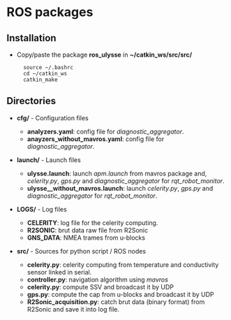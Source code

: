 ROS packages
============
Installation
------------
* Copy/paste the package **ros_ulysse** in **~/catkin_ws/src/src/**
		
		source ~/.bashrc
		cd ~/catkin_ws
		catkin_make
		
Directories
------------
* **cfg/** - Configuration files 
	* **analyzers.yaml**: config file for _diagnostic_aggregator_.
	* **anayzers_without_mavros.yaml**: config file for _diagnostic_aggregator_.
	
* **launch/** - Launch files
	* **ulysse.launch**: launch _apm.launch_ from mavros package and, _celerity.py_, _gps.py_ and _diagnostic_aggregator_ for _rqt_robot_monitor_.
	* **ulysse__without_mavros.launch**: launch _celerity.py_, _gps.py_ and _diagnostic_aggregator_ for _rqt_robot_monitor_.

* **LOGS/** - Log files
	* **CELERITY**: log file for the celerity computing.
	* **R2SONIC**: brut data raw file from R2Sonic
	* **GNS_DATA**: NMEA trames from u-blocks

* **src/** - Sources for python script / ROS nodes
	* **celerity.py**: celerity computing from temperature and conductivity sensor linked in serial.
	* **controller.py**: navigation algorithm using _mavros_
	* **celerity.py**: compute SSV and broadcast it by UDP
	* **gps.py**: compute the cap from u-blocks and broadcast it by UDP
	* **R2Sonic_acquisition.py**: catch brut data (binary format) from R2Sonic and save it into log file.